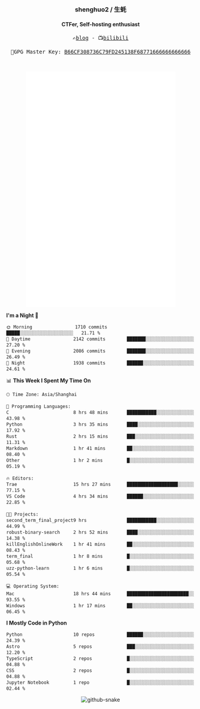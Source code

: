 <h3 align="center"> shenghuo2 / 生蚝 </h3>
<h4 align="center" >CTFer, Self-hosting enthusiast</h3>


<p align="center">
  <samp>
    ✍️<a href="https://blog.shenghuo2.top/">blog</a> -
    📺<a href="https://space.bilibili.com/85894935">bilibili</a>
  </samp>
</p>
<p align="center">
  <samp>
     🔐GPG Master Key: <a align="center" href="https://github.com/shenghuo2.gpg">B66CF308736C79FD245138F68771666666666666</a>
  </samp>
</p>
<br>
<p align="center">
  <a href="https://github.com/shenghuo2">
    <img width="400" align="top" src="https://github.com/shenghuo2/shenghuo2/blob/main/metrics.left.svg" />
  </a>
  <a href="https://github.com/shenghuo2">
    <img width="400" align="top" src="https://github.com/shenghuo2/shenghuo2/blob/main/metrics.right.svg" />
  </a>
</p>


<!--START_SECTION:waka-->
**I'm a Night 🦉** 

```text
🌞 Morning                1710 commits        █████░░░░░░░░░░░░░░░░░░░░   21.71 % 
🌆 Daytime                2142 commits        ███████░░░░░░░░░░░░░░░░░░   27.20 % 
🌃 Evening                2086 commits        ███████░░░░░░░░░░░░░░░░░░   26.49 % 
🌙 Night                  1938 commits        ██████░░░░░░░░░░░░░░░░░░░   24.61 % 
```


📊 **This Week I Spent My Time On** 

```text
🕑︎ Time Zone: Asia/Shanghai

💬 Programming Languages: 
C                        8 hrs 48 mins       ███████████░░░░░░░░░░░░░░   43.98 % 
Python                   3 hrs 35 mins       ████░░░░░░░░░░░░░░░░░░░░░   17.92 % 
Rust                     2 hrs 15 mins       ███░░░░░░░░░░░░░░░░░░░░░░   11.31 % 
Markdown                 1 hr 41 mins        ██░░░░░░░░░░░░░░░░░░░░░░░   08.40 % 
Other                    1 hr 2 mins         █░░░░░░░░░░░░░░░░░░░░░░░░   05.19 % 

🔥 Editors: 
Trae                     15 hrs 27 mins      ███████████████████░░░░░░   77.15 % 
VS Code                  4 hrs 34 mins       ██████░░░░░░░░░░░░░░░░░░░   22.85 % 

🐱‍💻 Projects: 
second_term_final_project9 hrs               ███████████░░░░░░░░░░░░░░   44.99 % 
robust-binary-search     2 hrs 52 mins       ████░░░░░░░░░░░░░░░░░░░░░   14.38 % 
killEnglishOnlineWork    1 hr 41 mins        ██░░░░░░░░░░░░░░░░░░░░░░░   08.43 % 
term_final               1 hr 8 mins         █░░░░░░░░░░░░░░░░░░░░░░░░   05.68 % 
uzz-python-learn         1 hr 6 mins         █░░░░░░░░░░░░░░░░░░░░░░░░   05.54 % 

💻 Operating System: 
Mac                      18 hrs 44 mins      ███████████████████████░░   93.55 % 
Windows                  1 hr 17 mins        ██░░░░░░░░░░░░░░░░░░░░░░░   06.45 % 
```

**I Mostly Code in Python** 

```text
Python                   10 repos            ██████░░░░░░░░░░░░░░░░░░░   24.39 % 
Astro                    5 repos             ███░░░░░░░░░░░░░░░░░░░░░░   12.20 % 
TypeScript               2 repos             █░░░░░░░░░░░░░░░░░░░░░░░░   04.88 % 
CSS                      2 repos             █░░░░░░░░░░░░░░░░░░░░░░░░   04.88 % 
Jupyter Notebook         1 repo              █░░░░░░░░░░░░░░░░░░░░░░░░   02.44 % 
```




<!--END_SECTION:waka-->


<div align="center">
  <picture>
    <source media="(prefers-color-scheme: dark)" srcset="https://gist.githubusercontent.com/shenghuo2/bfce20b14ab0484cef03bae6e60e0b3a/raw/github-snake-dark.svg" />
    <source media="(prefers-color-scheme: light)" srcset="https://gist.githubusercontent.com/shenghuo2/bfce20b14ab0484cef03bae6e60e0b3a/raw/github-snake.svg" />
    <img alt="github-snake" src="https://gist.githubusercontent.com/shenghuo2/bfce20b14ab0484cef03bae6e60e0b3a/raw/github-snake.svg" />
  </picture>
</div>

<!--
**shenghuo2/shenghuo2** is a ✨ _special_ ✨ repository because its `README.md` (this file) appears on your GitHub profile.

Here are some ideas to get you started:

- 🔭 I’m currently working on ...
- 🌱 I’m currently learning ...
- 👯 I’m looking to collaborate on ...
- 🤔 I’m looking for help with ...
- 💬 Ask me about ...
- 📫 How to reach me: ...
- 😄 Pronouns: ...
- ⚡ Fun fact: ...
-->

